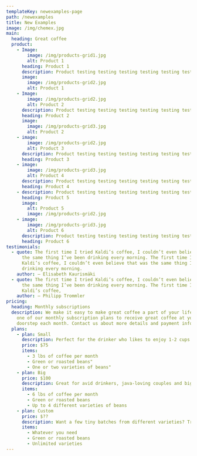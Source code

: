 ```yaml
---
templateKey: newexamples-page
path: /newexamples
title: New Examples
image: /img/chemex.jpg
main:
  heading: Great coffee
  product:
    - Image:
        image: /img/products-grid1.jpg
        alt: Product 1
      heading: Product 1
      description: Product testing testing testing testing testing testing testing
      image:
        image: /img/products-grid2.jpg
        alt: Product 1
    - Image:
        image: /img/products-grid2.jpg
        alt: Product 2
      description: Product testing testing testing testing testing testing testing
      heading: Product 2
      image:
        image: /img/products-grid3.jpg
        alt: Product 2
    - image:
        image: /img/products-grid2.jpg
        alt: Product 3
      description: Product testing testing testing testing testing testing testing
      heading: Product 3
    - image:
        image: /img/products-grid3.jpg
        alt: Product 4
      description: Product testing testing testing testing testing testing testing
      heading: Product 4
    - description: Product testing testing testing testing testing testing testing
      heading: Product 5
      image:
        alt: Product 5
        image: /img/products-grid2.jpg
    - image:
        image: /img/products-grid3.jpg
        alt: Product 6
      description: Product testing testing testing testing testing testing testing
      heading: Product 6
testimonials:
  - quote: The first time I tried Kaldi’s coffee, I couldn’t even believe that was
      the same thing I’ve been drinking every morning. The first time I tried
      Kaldi’s coffee, I couldn’t even believe that was the same thing I’ve been
      drinking every morning.
    author: – Elisabeth Kaurismäki
  - quote: The first time I tried Kaldi’s coffee, I couldn’t even believe that was
      the same thing I’ve been drinking every morning. The first time I tried
      Kaldi’s coffee,
    author: – Philipp Trommler
pricing:
  heading: Monthly subscriptions
  description: We make it easy to make great coffee a part of your life. Choose
    one of our monthly subscription plans to receive great coffee at your
    doorstep each month. Contact us about more details and payment info.
  plans:
    - plan: Small
      description: Perfect for the drinker who likes to enjoy 1-2 cups per day.
      price: $75
      items:
        - 3 lbs of coffee per month
        - Green or roasted beans"
        - One or two varieties of beans"
    - plan: Big
      price: $100
      description: Great for avid drinkers, java-loving couples and bigger crowds
      items:
        - 6 lbs of coffee per month
        - Green or roasted beans
        - Up to 4 different varieties of beans
    - plan: Custom
      price: $??
      description: Want a few tiny batches from different varieties? Try our custom plan
      items:
        - Whatever you need
        - Green or roasted beans
        - Unlimited varieties
---
```

